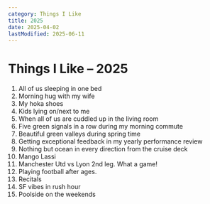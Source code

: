 ```yaml
---
category: Things I Like
title: 2025
date: 2025-04-02
lastModified: 2025-06-11
---
```


# Things I Like – 2025

1. All of us sleeping in one bed
2. Morning hug with my wife
3. My hoka shoes
4. Kids lying on/next to me
5. When all of us are cuddled up in the living room
6. Five green signals in a row during my morning commute 
7. Beautiful green valleys during spring time
8. Getting exceptional feedback in my yearly performance review
9. Nothing but ocean in every direction from the cruise deck 
10. Mango Lassi
11. Manchester Utd vs Lyon 2nd leg. What a game!
12. Playing football after ages.
13. Recitals
14. SF vibes in rush hour
15. Poolside on the weekends